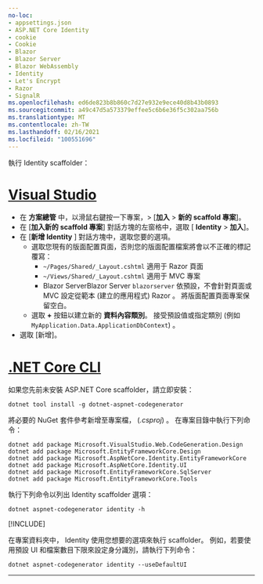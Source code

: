 ```yaml
---
no-loc:
- appsettings.json
- ASP.NET Core Identity
- cookie
- Cookie
- Blazor
- Blazor Server
- Blazor WebAssembly
- Identity
- Let's Encrypt
- Razor
- SignalR
ms.openlocfilehash: ed6de823b8b860c7d27e932e9ece40d8b43b0893
ms.sourcegitcommit: a49c47d5a573379effee5c6b6e36f5c302aa756b
ms.translationtype: MT
ms.contentlocale: zh-TW
ms.lasthandoff: 02/16/2021
ms.locfileid: "100551696"
---
```

執行 Identity scaffolder：

# <a name="visual-studio"></a>[Visual Studio](#tab/visual-studio)

* 在 **方案總管** 中，以滑鼠右鍵按一下專案，> [**加入**  >  **新的 scaffold 專案**]。
* 在 [**加入新的 scaffold 專案**] 對話方塊的左窗格中，選取 [ **Identity**  >  **加入**]。
* 在 [**新增 Identity** ] 對話方塊中，選取您要的選項。
  * 選取您現有的版面配置頁面，否則您的版面配置檔案將會以不正確的標記覆寫：
    * `~/Pages/Shared/_Layout.cshtml` 適用于 Razor 頁面
    * `~/Views/Shared/_Layout.cshtml` 適用于 MVC 專案
    * Blazor ServerBlazor Server `blazorserver` 依預設，不會針對頁面或 MVC 設定從範本 (建立的應用程式) Razor 。 將版面配置頁面專案保留空白。
  * 選取 **+** 按鈕以建立新的 **資料內容類別**。 接受預設值或指定類別 (例如 `MyApplication.Data.ApplicationDbContext`) 。
* 選取 [新增]。

# <a name="net-core-cli"></a>[.NET Core CLI](#tab/netcore-cli)

如果您先前未安裝 ASP.NET Core scaffolder，請立即安裝：

```dotnetcli
dotnet tool install -g dotnet-aspnet-codegenerator
```

將必要的 NuGet 套件參考新增至專案檔， (*.csproj*) 。 在專案目錄中執行下列命令：

```dotnetcli
dotnet add package Microsoft.VisualStudio.Web.CodeGeneration.Design
dotnet add package Microsoft.EntityFrameworkCore.Design
dotnet add package Microsoft.AspNetCore.Identity.EntityFrameworkCore
dotnet add package Microsoft.AspNetCore.Identity.UI
dotnet add package Microsoft.EntityFrameworkCore.SqlServer
dotnet add package Microsoft.EntityFrameworkCore.Tools
```

執行下列命令以列出 Identity scaffolder 選項：

```dotnetcli
dotnet aspnet-codegenerator identity -h
```

[!INCLUDE[](~/includes/scaffoldTFM.md)]

在專案資料夾中， Identity 使用您想要的選項來執行 scaffolder。 例如，若要使用預設 UI 和檔案數目下限來設定身分識別，請執行下列命令：

```dotnetcli
dotnet aspnet-codegenerator identity --useDefaultUI
```

---
